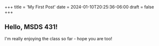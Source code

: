 +++
title = 'My First Post'
date = 2024-01-10T20:25:36-06:00
draft = false
+++

## Hello, MSDS 431!

I'm really enjoying the class so far - hope you are too!